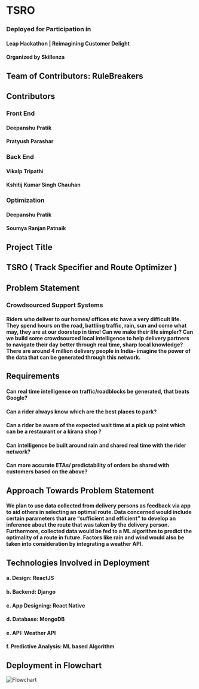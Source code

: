 # TSRO
### Deployed for Participation in 
#### Leap Hackathon | Reimagining Customer Delight
#### Organized by Skillenza
## Team of Contributors: RuleBreakers
## Contributors
### Front End
#### Deepanshu Pratik
#### Pratyush Parashar
### Back End
#### Vikalp Tripathi
#### Kshitij Kumar Singh Chauhan
### Optimization
#### Deepanshu Pratik
#### Soumya Ranjan Patnaik
## Project Title
## TSRO ( Track Specifier and Route Optimizer )
## Problem Statement
### Crowdsourced Support Systems
#### Riders who deliver to our homes/ offices etc have a very difficult life. They spend hours on the road, battling traffic, rain, sun and come what may, they are at our doorstep in time! Can we make their life simpler? Can we build some crowdsourced local intelligence to help delivery partners to navigate their day better through real time, sharp local knowledge? There are around 4 million delivery people in India- imagine the power of the data that can be generated through this network.
## Requirements 
#### Can real time intelligence on traffic/roadblocks be generated, that beats Google?
#### Can a rider always know which are the best places to park?
#### Can a rider be aware of the expected wait time at a pick up point which can be a restaurant or a kirana shop ?
#### Can intelligence be built around rain and shared real time with the rider network?
#### Can more accurate ETAs/ predictability of orders be shared with customers based on the above?
## Approach Towards Problem Statement
#### We plan to use data collected from delivery persons as feedback via app to aid others in selecting an optimal route. Data concerned would include certain parameters that are “sufficient and efficient” to develop an inference about the route that was taken by the delivery person. Furthermore, collected data would be fed to a ML algorithm to predict the optimality of a route in future. Factors like rain and wind would also be taken into consideration by integrating a weather API.
## Technologies Involved in Deployment
#### a. Design: ReactJS
#### b. Backend: Django
#### c. App Designing: React Native
#### d. Database: MongoDB
#### e. API: Weather API
#### f. Predictive Analysis: ML based Algorithm
## Deployment in Flowchart 
![Flowchart](https://user-images.githubusercontent.com/85666159/132471150-d68a13da-f50b-40c0-98e8-1655395aa890.jpg)


